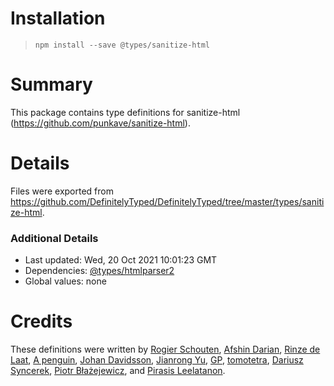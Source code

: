 # Installation
> `npm install --save @types/sanitize-html`

# Summary
This package contains type definitions for sanitize-html (https://github.com/punkave/sanitize-html).

# Details
Files were exported from https://github.com/DefinitelyTyped/DefinitelyTyped/tree/master/types/sanitize-html.

### Additional Details
 * Last updated: Wed, 20 Oct 2021 10:01:23 GMT
 * Dependencies: [@types/htmlparser2](https://npmjs.com/package/@types/htmlparser2)
 * Global values: none

# Credits
These definitions were written by [Rogier Schouten](https://github.com/rogierschouten), [Afshin Darian](https://github.com/afshin), [Rinze de Laat](https://github.com/biermeester), [A penguin](https://github.com/sirMerr), [Johan Davidsson](https://github.com/johandavidson), [Jianrong Yu](https://github.com/YuJianrong), [GP](https://github.com/paambaati), [tomotetra](https://github.com/tomotetra), [Dariusz Syncerek](https://github.com/dsyncerek), [Piotr Błażejewicz](https://github.com/peterblazejewicz), and [Pirasis Leelatanon](https://github.com/1pete).
